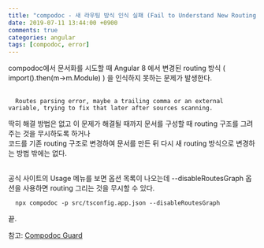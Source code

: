 ```yaml
---
title: "compodoc - 새 라우팅 방식 인식 실패 (Fail to Understand New Routing Structure)"
date: 2019-07-11 13:44:00 +0900
comments: true
categories: angular
tags: [compodoc, error]
---
```




compodoc에서 문서화를 시도할 때 Angular 8 에서 변경된 routing 방식 ( import().then(m->m.Module) ) 을 인식하지 못하는 문제가 발생한다.<br><br>


      Routes parsing error, maybe a trailing comma or an external variable, trying to fix that later after sources scanning.


딱히 해결 방법은 없고 이 문제가 해결될 때까지 문서를 구성할 때 routing 구조를 그려주는 것을 무시하도록 하거나 <br>코드를 기존 routing 구조로 변경하여 문서를 만든 뒤 다시 새 routing 방식으로 변경하는 방법 밖에는 없다.<br><br>


공식 사이트의 Usage 메뉴를 보면 옵션 목록이 나오는데 --disableRoutesGraph 옵션을 사용하면 routing 그리는 것을 무시할 수 있다.<br>

      npx compodoc -p src/tsconfig.app.json --disableRoutesGraph 


끝.

참고: [Compodoc Guard](https://compodoc.app/guides/usage.html)